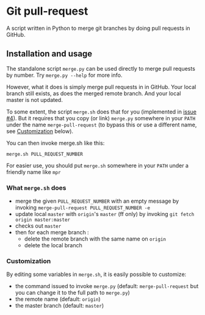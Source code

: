 # Git pull-request

A script written in Python to merge git branches by doing pull requests in GitHub.

## Installation and usage

The standalone script `merge.py` can be used directly to merge pull requests by number.
Try `merge.py --help` for more info.

However, what it does is simply merge pull requests in in GitHub.
Your local branch still exists, as does the merged remote branch.
And your local master is not updated.

To some extent, the script `merge.sh` does that for you (implemented in [issue #4](https://github.com/doc212/git-pull-request/issues/4)).
But it requires that you copy (or link) `merge.py` somewhere in your `PATH` under the name `merge-pull-request` (to bypass this or use a different name, see [Customization](Customization) below).

You can then invoke merge.sh like this:

    merge.sh PULL_REQUEST_NUMBER

For easier use, you should put `merge.sh` somewhere in your `PATH` under a friendly name like `mpr`

### What `merge.sh` does

* merge the given `PULL_REQUEST_NUMBER` with an empty message by invoking `merge-pull-request PULL_REQUEST_NUMBER -e`
* update local `master` with `origin`'s `master` (ff only) by invoking `git fetch origin master:master`
* checks out `master`
* then for each merge branch :
    * delete the remote branch with the same name on `origin`
    * delete the local branch

### Customization

By editing some variables in `merge.sh`, it is easily possible to customize:
* the command issued to invoke `merge.py` (default: `merge-pull-request` but you can change it to the full path to  `merge.py`)
* the remote name (default: `origin`)
* the master branch (default: `master`)
